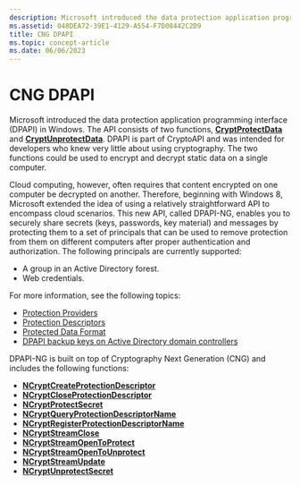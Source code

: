 ```yaml
---
description: Microsoft introduced the data protection application programming interface (DPAPI) in Windows.
ms.assetid: 048DEA72-39E1-4129-A554-F7D08442C2D9
title: CNG DPAPI
ms.topic: concept-article
ms.date: 06/06/2023
---
```


# CNG DPAPI

Microsoft introduced the data protection application programming interface (DPAPI) in Windows. The API consists of two functions, [**CryptProtectData**](/windows/win32/api/dpapi/nf-dpapi-cryptprotectdata) and [**CryptUnprotectData**](/windows/win32/api/dpapi/nf-dpapi-cryptunprotectdata). DPAPI is part of CryptoAPI and was intended for developers who knew very little about using cryptography. The two functions could be used to encrypt and decrypt static data on a single computer.

Cloud computing, however, often requires that content encrypted on one computer be decrypted on another. Therefore, beginning with Windows 8, Microsoft extended the idea of using a relatively straightforward API to encompass cloud scenarios. This new API, called DPAPI-NG, enables you to securely share secrets (keys, passwords, key material) and messages by protecting them to a set of principals that can be used to remove protection from them on different computers after proper authentication and authorization. The following principals are currently supported:

- A group in an Active Directory forest.
- Web credentials.

For more information, see the following topics:

- [Protection Providers](protection-providers.md)
- [Protection Descriptors](protection-descriptors.md)
- [Protected Data Format](protected-data-format.md)
- [DPAPI backup keys on Active Directory domain controllers](cng-dpapi-backup-keys-on-ad-domain-controllers.md)

DPAPI-NG is built on top of Cryptography Next Generation (CNG) and includes the following functions:

- [**NCryptCreateProtectionDescriptor**](/windows/win32/api/NCryptprotect/nf-ncryptprotect-ncryptcreateprotectiondescriptor)
- [**NCryptCloseProtectionDescriptor**](/windows/win32/api/NCryptprotect/nf-ncryptprotect-ncryptcloseprotectiondescriptor)
- [**NCryptProtectSecret**](/windows/win32/api/NCryptprotect/nf-ncryptprotect-ncryptprotectsecret)
- [**NCryptQueryProtectionDescriptorName**](/windows/win32/api/NCryptprotect/nf-ncryptprotect-ncryptqueryprotectiondescriptorname)
- [**NCryptRegisterProtectionDescriptorName**](/windows/win32/api/NCryptprotect/nf-ncryptprotect-ncryptregisterprotectiondescriptorname)
- [**NCryptStreamClose**](/windows/win32/api/NCryptprotect/nf-ncryptprotect-ncryptstreamclose)
- [**NCryptStreamOpenToProtect**](/windows/win32/api/NCryptprotect/nf-ncryptprotect-ncryptstreamopentoprotect)
- [**NCryptStreamOpenToUnprotect**](/windows/win32/api/NCryptprotect/nf-ncryptprotect-ncryptstreamopentounprotect)
- [**NCryptStreamUpdate**](/windows/win32/api/NCryptprotect/nf-ncryptprotect-ncryptstreamupdate)
- [**NCryptUnprotectSecret**](/windows/win32/api/NCryptprotect/nf-ncryptprotect-ncryptunprotectsecret)
